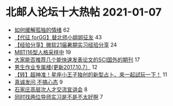 # 北邮人论坛十大热帖 2021-01-07

- [如何缓解孤独的情绪](https://bbs.byr.cn/article/Talking/6253787) 62
- [【代征 forGG】替北师小姐姐征友](https://bbs.byr.cn/article/Friends/1982978) 43
- [【经验分享】微软21届暑期实习经验分享](https://bbs.byr.cn/article/Job/2122311) 24
- [MBTI16型人格采样中](https://bbs.byr.cn/article/PsyHealthOnline/55373) 19
- [大家能否推荐几个能快速发表论文的SCI国外的期刊](https://bbs.byr.cn/article/Paper/42938) 17
- [男生作业专属楼(更新2017.10.7）](https://bbs.byr.cn/article/Health/142868) 12
- [【转】超神准！星座小王子独创的新型占卜、來一起試玩一下！](https://bbs.byr.cn/article/Constellations/326533) 11
- [真诚发问 不搞心态](https://bbs.byr.cn/article/GoAbroad/373995) 9
- [石家庄高层次人才交流宣讲会](https://bbs.byr.cn/article/Hebei/249098) 8
- [同时找两位导师实习是不是不太好啊](https://bbs.byr.cn/article/AimGraduate/1200479) 7


